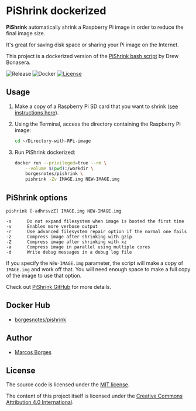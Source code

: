# PiShrink dockerized

**PiShrink** automatically shrink a Raspberry Pi image in order to reduce the final image size.

It's great for saving disk space or sharing your Pi image on the Internet.

This project is a dockerized version of the [PiShrink bash script](https://github.com/Drewsif/PiShrink) by Drew Bonasera.

![Release][release-install-shield] ![Docker][docker-shield] [![License][license-shield]](LICENSE.md)

## Usage

1. Make a copy of a Raspberry Pi SD card that you want to shrink ([see instructions here](https://github.com/BorgesNotes/raspberry-pi/blob/master/setup/clone-sd-card.md)).

2. Using the Terminal, access the directory containing the Raspberry Pi image:

    ```bash
    cd ~/Directory-with-RPi-image
    ```

3. Run PiShrink dockerized:

    ```bash
    docker run --privileged=true --rm \
        --volume $(pwd):/workdir \
        borgesnotes/pishrink \
        pishrink -Zv IMAGE.img NEW-IMAGE.img
    ```

## PiShrink options

```shell
pishrink [-adhrsvzZ] IMAGE.img NEW-IMAGE.img

-s      Do not expand filesystem when image is booted the first time
-v      Enables more verbose output
-r      Use advanced filesystem repair option if the normal one fails
-z      Compress image after shrinking with gzip
-Z      Compress image after shrinking with xz
-a      Compress image in parallel using multiple cores
-d      Write debug messages in a debug log file
```

If you specify the `NEW-IMAGE.img` parameter, the script will make a copy of `IMAGE.img` and work off that. You will need enough space to make a full copy of the image to use that option.

Check out [PiShrink GitHub](https://github.com/Drewsif/PiShrink) for more details.

## Docker Hub

* [borgesnotes/pishrink](https://hub.docker.com/r/borgesnotes/pishrink)

## Author

* [Marcos Borges](https://github.com/BorgesNotes)

## License

The source code is licensed under the [MIT license](LICENSE.md).

The content of this project itself is licensed under the [Creative Commons Attribution 4.0 International](https://creativecommons.org/licenses/by/4.0).

[release-install-shield]: https://img.shields.io/badge/Release-28--Dec--2023-blue
[license-shield]: https://img.shields.io/github/license/BorgesNotes/pishrink-docker
[docker-shield]: https://github.com/BorgesNotes/pishrink-docker/actions/workflows/docker-publish.yml/badge.svg
